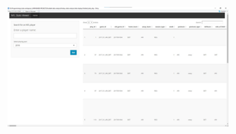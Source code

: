 ![NFL Stats Viewer](https://github.com/eho99/football-stats-analysis/blob/main/stats-display/NFL%20Stats%20Viewer.jpg)
